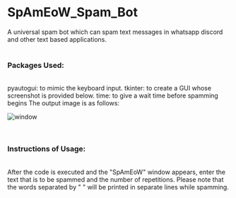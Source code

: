 # SpAmEoW_Spam_Bot
A universal spam bot which can spam text messages in whatsapp discord and other text based applications. 
<br>
<br>
<h3>Packages Used:</h3>
<br>
pyautogui: to mimic the keyboard input.
tkinter: to create a GUI whose screenshot is provided below.
time: to give a wait time before spamming begins
The output image is as follows:
<br>

![window](https://user-images.githubusercontent.com/61089784/126044639-b64587cd-fc64-4c1b-bc50-fd3afaa50461.png)

<br>
<h3>Instructions of Usage:</h3>
<br>
After the code is executed and the "SpAmEoW" window appears, enter the text that is to be spammed and the number of repetitions.
Please note that the words separated by " " will be printed in separate lines while spamming.

